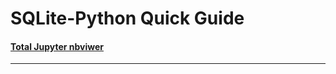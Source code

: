 # SQLite-Python Quick Guide

#### [Total Jupyter nbviwer](http://nbviewer.jupyter.org/github/leehaesung/SQLite-Python_Quick_Guide/blob/master/How_To_Use_SQLITE3_Python_Ubuntu.ipynb)

***
